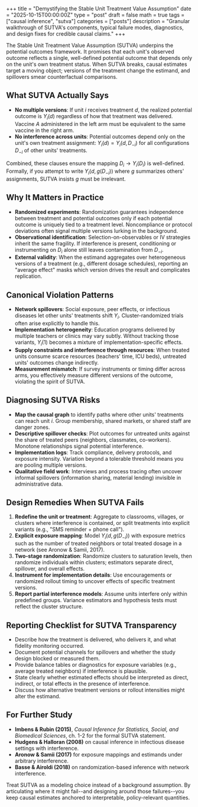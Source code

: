 +++
title = "Demystifying the Stable Unit Treatment Value Assumption"
date = "2025-10-15T00:00:00Z"
type = "post"
draft = false
math = true
tags = ["causal inference", "sutva"]
categories = ["posts"]
description = "Granular walkthrough of SUTVA's components, typical failure modes, diagnostics, and design fixes for credible causal claims."
+++

The Stable Unit Treatment Value Assumption (SUTVA) underpins the potential outcomes framework. It promises that each unit's observed outcome reflects a single, well-defined potential outcome that depends only on the unit's own treatment status. When SUTVA breaks, causal estimates target a moving object; versions of the treatment change the estimand, and spillovers smear counterfactual comparisons.

## What SUTVA Actually Says

- **No multiple versions**: If unit $i$ receives treatment $d$, the realized potential outcome is $Y_i(d)$ regardless of how that treatment was delivered. Vaccine $A$ administered in the left arm must be equivalent to the same vaccine in the right arm.
- **No interference across units**: Potential outcomes depend only on the unit's own treatment assignment: $Y_i(d) = Y_i(d, D_{-i})$ for all configurations $D_{-i}$ of other units' treatments.

Combined, these clauses ensure the mapping $D_i \to Y_i(D_i)$ is well-defined. Formally, if you attempt to write $Y_i(d, g(D_{-i}))$ where $g$ summarizes others' assignments, SUTVA insists $g$ must be irrelevant.

## Why It Matters in Practice

- **Randomized experiments**: Randomization guarantees independence between treatment and potential outcomes only if each potential outcome is uniquely tied to a treatment level. Noncompliance or protocol deviations often signal multiple versions lurking in the background.
- **Observational identification**: Selection-on-observables or IV strategies inherit the same fragility. If interference is present, conditioning or instrumenting on $D_i$ alone still leaves contamination from $D_{-i}$.
- **External validity**: When the estimand aggregates over heterogeneous versions of a treatment (e.g., different dosage schedules), reporting an "average effect" masks which version drives the result and complicates replication.

## Canonical Violation Patterns

- **Network spillovers**: Social exposure, peer effects, or infectious diseases let other units' treatments shift $Y_i$. Cluster-randomized trials often arise explicitly to handle this.
- **Implementation heterogeneity**: Education programs delivered by multiple teachers or clinics may vary subtly. Without tracking those variants, $Y_i(1)$ becomes a mixture of implementation-specific effects.
- **Supply constraints and interference through resources**: When treated units consume scarce resources (teachers' time, ICU beds), untreated units' outcomes change indirectly.
- **Measurement mismatch**: If survey instruments or timing differ across arms, you effectively measure different versions of the outcome, violating the spirit of SUTVA.

## Diagnosing SUTVA Risks

- **Map the causal graph** to identify paths where other units' treatments can reach unit $i$. Group membership, shared markets, or shared staff are danger zones.
- **Descriptive spillover checks**: Plot outcomes for untreated units against the share of treated peers (neighbors, classmates, co-workers). Monotone relationships signal potential interference.
- **Implementation logs**: Track compliance, delivery protocols, and exposure intensity. Variation beyond a tolerable threshold means you are pooling multiple versions.
- **Qualitative field work**: Interviews and process tracing often uncover informal spillovers (information sharing, material lending) invisible in administrative data.

## Design Remedies When SUTVA Fails

1. **Redefine the unit or treatment**: Aggregate to classrooms, villages, or clusters where interference is contained, or split treatments into explicit variants (e.g., "SMS reminder + phone call").
2. **Explicit exposure mapping**: Model $Y_i(d, g(D_{-i}))$ with exposure metrics such as the number of treated neighbors or total treated dosage in a network (see Aronow & Samii, 2017).
3. **Two-stage randomization**: Randomize clusters to saturation levels, then randomize individuals within clusters; estimators separate direct, spillover, and overall effects.
4. **Instrument for implementation details**: Use encouragements or randomized rollout timing to uncover effects of specific treatment versions.
5. **Report partial interference models**: Assume units interfere only within predefined groups. Variance estimators and hypothesis tests must reflect the cluster structure.

## Reporting Checklist for SUTVA Transparency

- Describe how the treatment is delivered, who delivers it, and what fidelity monitoring occurred.
- Document potential channels for spillovers and whether the study design blocked or measured them.
- Provide balance tables or diagnostics for exposure variables (e.g., average treated neighbors) if interference is plausible.
- State clearly whether estimated effects should be interpreted as direct, indirect, or total effects in the presence of interference.
- Discuss how alternative treatment versions or rollout intensities might alter the estimand.

## For Further Study

- **Imbens & Rubin (2015)**, *Causal Inference for Statistics, Social, and Biomedical Sciences*, ch. 1-2 for the formal SUTVA statement.
- **Hudgens & Halloran (2008)** on causal inference in infectious disease settings with interference.
- **Aronow & Samii (2017)** for exposure mappings and estimands under arbitrary interference.
- **Basse & Airoldi (2018)** on randomization-based inference with network interference.

Treat SUTVA as a modeling choice instead of a background assumption. By articulating where it might fail--and designing around those failures--you keep causal estimates anchored to interpretable, policy-relevant quantities.
